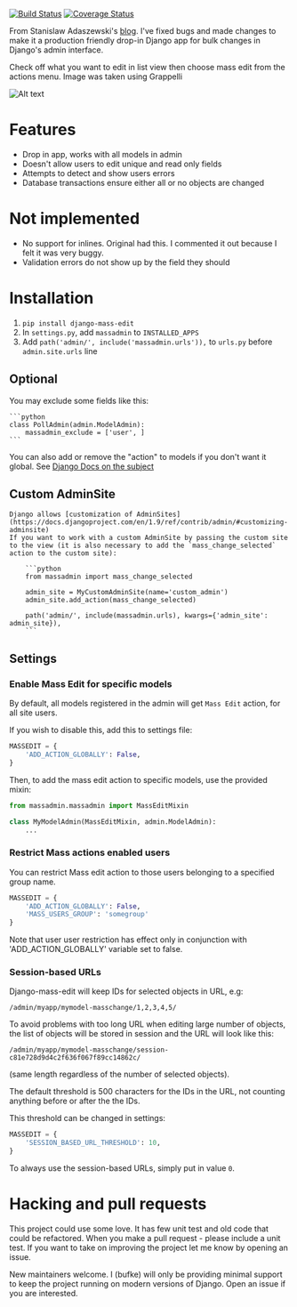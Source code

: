 [![Build Status](https://travis-ci.org/burke-software/django-mass-edit.svg?branch=master)](https://travis-ci.org/burke-software/django-mass-edit)
[![Coverage Status](https://coveralls.io/repos/burke-software/django-mass-edit/badge.svg?branch=master&service=github)](https://coveralls.io/github/burke-software/django-mass-edit?branch=master)

From Stanislaw Adaszewski's [blog](http://algoholic.eu/django-mass-change-admin-site-extension/ ). 
I've fixed bugs and made changes to make it a production friendly drop-in Django app for bulk changes in Django's 
admin interface.

Check off what you want to edit in list view then choose mass edit from the actions menu. 
Image was taken using Grappelli

![Alt text](https://raw.github.com/burke-software/django-mass-edit/master/doc/screenshot9.png)

# Features
- Drop in app, works with all models in admin
- Doesn't allow users to edit unique and read only fields
- Attempts to detect and show users errors
- Database transactions ensure either all or no objects are changed

# Not implemented
- No support for inlines. Original had this. I commented it out because I felt it was very buggy.
- Validation errors do not show up by the field they should

# Installation

1. `pip install django-mass-edit`
2. In `settings.py`, add `massadmin` to `INSTALLED_APPS`
3. Add `path('admin/', include('massadmin.urls')),` to `urls.py` before `admin.site.urls` line 

## Optional
You may exclude some fields like this:

    ```python
    class PollAdmin(admin.ModelAdmin):
        massadmin_exclude = ['user', ]
    ```

You can also add or remove the "action" to models if you don't want it global. 
See [Django Docs on the subject](https://docs.djangoproject.com/en/dev/ref/contrib/admin/actions/#disabling-all-actions-for-a-particular-modeladmin)

## Custom AdminSite
    Django allows [customization of AdminSites](https://docs.djangoproject.com/en/1.9/ref/contrib/admin/#customizing-adminsite)
    If you want to work with a custom AdminSite by passing the custom site to the view (it is also necessary to add the `mass_change_selected` action to the custom site):

        ```python
        from massadmin import mass_change_selected

        admin_site = MyCustomAdminSite(name='custom_admin')
        admin_site.add_action(mass_change_selected)

        path('admin/', include(massadmin.urls), kwargs={'admin_site': admin_site}),
        ```

## Settings

### Enable Mass Edit for specific models

By default, all models registered in the admin will get `Mass Edit` action, for all site users.

If you wish to disable this, add this to settings file:

``` python
MASSEDIT = {
    'ADD_ACTION_GLOBALLY': False,
}
``` 

Then, to add the mass edit action to specific models, use the provided mixin:
``` python
from massadmin.massadmin import MassEditMixin

class MyModelAdmin(MassEditMixin, admin.ModelAdmin):
    ...
``` 

### Restrict Mass actions enabled users

You can restrict Mass edit action to those users belonging to a specified group name.

``` python
MASSEDIT = {
    'ADD_ACTION_GLOBALLY': False,
    'MASS_USERS_GROUP': 'somegroup'
}
``` 

Note that user user restriction has effect only in conjunction with 'ADD_ACTION_GLOBALLY' variable set to false.

### Session-based URLs

Django-mass-edit will keep IDs for selected objects in URL, e.g:
```
/admin/myapp/mymodel-masschange/1,2,3,4,5/
```

To avoid problems with too long URL when editing large number of objects, 
the list of objects will be stored in session and the URL will look like this:
```
/admin/myapp/mymodel-masschange/session-c81e728d9d4c2f636f067f89cc14862c/
```
(same length regardless of the number of selected objects).

The default threshold is 500 characters for the IDs in the URL, not counting 
anything before or after the the IDs.

This threshold can be changed in settings:

``` python
MASSEDIT = {
    'SESSION_BASED_URL_THRESHOLD': 10,
}
``` 

To always use the session-based URLs, simply put in value `0`.


# Hacking and pull requests

This project could use some love. It has few unit test and old code that could be refactored.
When you make a pull request - please include a unit test. 
If you want to take on improving the project let me know by opening an issue.

New maintainers welcome. I (bufke) will only be providing minimal support to keep the project running on modern versions of Django. Open an issue if you are interested.
